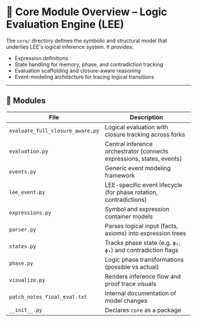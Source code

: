 
# 🧠 Core Module Overview – Logic Evaluation Engine (LEE)

The `core/` directory defines the symbolic and structural model that underlies LEE's logical inference system. It provides:

- Expression definitions
- State handling for memory, phase, and contradiction tracking
- Evaluation scaffolding and closure-aware reasoning
- Event-modeling architecture for tracing logical transitions

---

## 📘 Modules

| File                            | Description |
|---------------------------------|-------------|
| `evaluate_full_closure_aware.py` | Logical evaluation with closure tracking across forks |
| `evaluation.py`                 | Central inference orchestrator (connects expressions, states, events) |
| `events.py`                     | Generic event modeling framework |
| `lee_event.py`                  | LEE-specific event lifecycle (for phase rotation, contradictions) |
| `expressions.py`                | Symbol and expression container models |
| `parser.py`                     | Parses logical input (facts, axioms) into expression trees |
| `states.py`                     | Tracks phase state (e.g. `ϕ₀`, `ϕ₁`) and contradiction flags |
| `phase.py`                      | Logic phase transformations (possible vs actual) |
| `visualize.py`                  | Renders inference flow and proof trace visuals |
| `patch_notes_final_eval.txt`   | Internal documentation of model changes |
| `__init__.py`                   | Declares `core` as a package |
